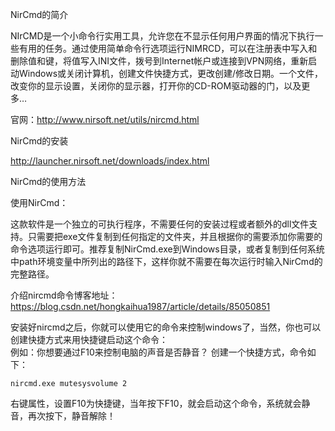 NirCmd的简介

NIrCMD是一个小命令行实用工具，允许您在不显示任何用户界面的情况下执行一些有用的任务。通过使用简单命令行选项运行NIMRCD，可以在注册表中写入和删除值和键，将值写入INI文件，拨号到Internet帐户或连接到VPN网络，重新启动Windows或关闭计算机，创建文件快捷方式，更改创建/修改日期。一个文件，改变你的显示设置，关闭你的显示器，打开你的CD-ROM驱动器的门，以及更多…

官网：http://www.nirsoft.net/utils/nircmd.html

NirCmd的安装

http://launcher.nirsoft.net/downloads/index.html 

NirCmd的使用方法

使用NirCmd：

这款软件是一个独立的可执行程序，不需要任何的安装过程或者额外的dll文件支持。只需要把exe文件复制到任何指定的文件夹，并且根据你的需要添加你需要的命令选项运行即可。推荐复制NirCmd.exe到Windows目录，或者复制到任何系统中path环境变量中所列出的路径下，这样你就不需要在每次运行时输入NirCmd的完整路径。


介绍nircmd命令博客地址： https://blog.csdn.net/hongkaihua1987/article/details/85050851


安装好nircmd之后，你就可以使用它的命令来控制windows了，当然，你也可以创建快捷方式来用快捷键启动这个命令：  
例如：你想要通过F10来控制电脑的声音是否静音？
创建一个快捷方式，命令如下：  
```
nircmd.exe mutesysvolume 2
```

右键属性，设置F10为快捷键，当年按下F10，就会启动这个命令，系统就会静音，再次按下，静音解除！
